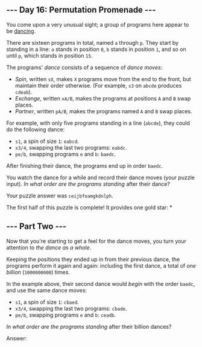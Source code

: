--- Day 16: Permutation Promenade ---
-------------------------------------

You come upon a very unusual sight; a group of programs here appear to
be [dancing].

There are sixteen programs in total, named `a` through `p`. They start
by standing in a line: `a` stands in position `0`, `b` stands in
position `1`, and so on until `p`, which stands in position `15`.

The programs' *dance* consists of a sequence of *dance moves*:

-   *Spin*, written `sX`, makes `X` programs move from the end to the
    front, but maintain their order otherwise. (For example, `s3` on
    `abcde` produces `cdeab`).
-   *Exchange*, written `xA/B`, makes the programs at positions `A` and
    `B` swap places.
-   *Partner*, written `pA/B`, makes the programs named `A` and `B` swap
    places.

For example, with only five programs standing in a line (`abcde`), they
could do the following dance:

-   `s1`, a spin of size `1`: `eabcd`.
-   `x3/4`, swapping the last two programs: `eabdc`.
-   `pe/b`, swapping programs `e` and `b`: `baedc`.

After finishing their dance, the programs end up in order `baedc`.

You watch the dance for a while and record their dance moves (your
puzzle input). *In what order are the programs standing* after their
dance?

Your puzzle answer was `ceijbfoamgkdnlph`.

The first half of this puzzle is complete! It provides one gold star: \*

--- Part Two ---
----------------

Now that you're starting to get a feel for the dance moves, you turn
your attention to *the dance as a whole*.

Keeping the positions they ended up in from their previous dance, the
programs perform it again and again: including the first dance, a total
of *one billion* (`1000000000`) times.

In the example above, their second dance would *begin* with the order
`baedc`, and use the same dance moves:

-   `s1`, a spin of size `1`: `cbaed`.
-   `x3/4`, swapping the last two programs: `cbade`.
-   `pe/b`, swapping programs `e` and `b`: `ceadb`.

*In what order are the programs standing* after their billion dances?

Answer:

  [dancing]: https://www.youtube.com/watch?v=lyZQPjUT5B4&t=53
